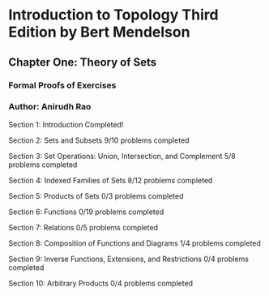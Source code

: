 # Introduction to Topology Third Edition by Bert Mendelson
## Chapter One: Theory of Sets

### Formal Proofs of Exercises
### Author: Anirudh Rao

Section 1: Introduction
  Completed!

Section 2: Sets and Subsets
  9/10 problems completed

Section 3: Set Operations: Union, Intersection, and Complement
  5/8 problems completed

Section 4: Indexed Families of Sets
  8/12 problems completed

Section 5: Products of Sets
  0/3 problems completed

Section 6: Functions
  0/19 problems completed

Section 7: Relations
  0/5 problems completed

Section 8: Composition of Functions and Diagrams
  1/4 problems completed

Section 9: Inverse Functions, Extensions, and Restrictions
  0/4 problems completed

Section 10: Arbitrary Products
  0/4 problems completed
